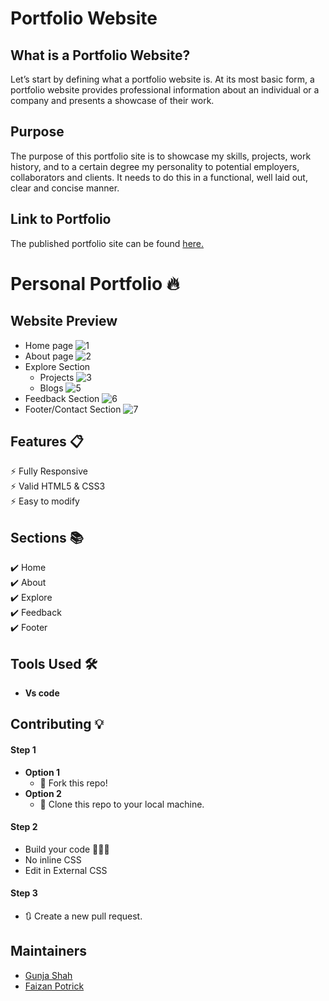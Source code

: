 # Portfolio Website

## What is a Portfolio Website?
Let’s start by defining what a portfolio website is. At its most basic form, a portfolio website provides professional information about an individual or a company and presents a showcase of their work.

## Purpose
The purpose of this portfolio site is to showcase my skills, projects, work history, and to a certain degree my personality to potential employers, collaborators and clients. It needs to do this in a functional, well laid out, clear and concise manner.

## Link to Portfolio
The published portfolio site can be found <a href = "https://csi-catt-dmce.github.io/portfolio_/">here.<a>

# Personal Portfolio 🔥

## Website Preview

- Home page
![1](https://user-images.githubusercontent.com/89718255/137478963-e0eec650-9cc9-4771-9cd2-d9a5320c1539.png)
- About page
![2](https://user-images.githubusercontent.com/89718255/137478977-2c14bde8-64e3-4917-b25c-d0a96a5601df.png)
- Explore Section
  - Projects
![3](https://user-images.githubusercontent.com/89718255/137478986-3c9d7840-c221-4ada-8194-6518155cac2d.png)
  - Blogs
![5](https://user-images.githubusercontent.com/89718255/137478994-36c1248b-2147-4f83-9070-0156b7d9e22a.png)
- Feedback Section
![6](https://user-images.githubusercontent.com/89718255/137479000-73dfeb57-4b1e-44a0-94b8-890462c2fc27.png)
- Footer/Contact Section
![7](https://user-images.githubusercontent.com/89718255/137479004-690b4a20-fead-4788-8c42-131708faf57d.png)

## Features 📋
⚡️ Fully Responsive\
⚡️ Valid HTML5 & CSS3\
⚡️ Easy to modify

## Sections 📚
✔️ Home\
✔️ About\
✔️ Explore\
✔️ Feedback\
✔️ Footer
  
## Tools Used 🛠️
- **Vs code**
  
## Contributing 💡
#### Step 1
- **Option 1**
    - 🍴 Fork this repo!
- **Option 2**
    - 👯 Clone this repo to your local machine.
#### Step 2
- Build your code 🔨🔨🔨
- No inline CSS
- Edit in External CSS
#### Step 3
- 🔃 Create a new pull request.


## Maintainers
-  <a href = "https://github.com/Gunja22">Gunja Shah<a>
-  <a href = "https://github.com/FaizanPotrick">Faizan Potrick<a>
